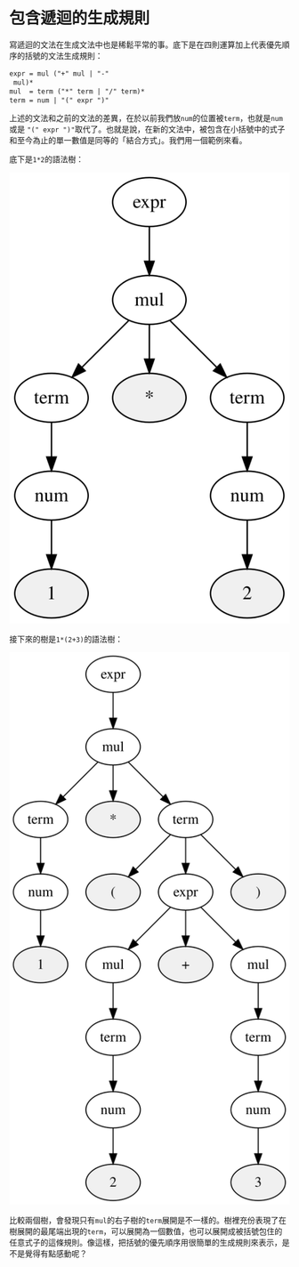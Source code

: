 # 包含遞迴的生成規則

寫遞迴的文法在生成文法中也是稀鬆平常的事。底下是在四則運算加上代表優先順序的括號的文法生成規則：

```text
expr = mul ("+" mul | "-"
 mul)*
mul  = term ("*" term | "/" term)*
term = num | "(" expr ")"
```

上述的文法和之前的文法的差異，在於以前我們放`num`的位置被`term`，也就是`num`或是 `"(" expr ")"`取代了。也就是說，在新的文法中，被包含在小括號中的式子和至今為止的單一數值是同等的「結合方式」。我們用一個範例來看。

底下是`1*2`的語法樹：

![1\*2&#x7684;&#x8A9E;&#x6CD5;&#x6A39;](../../.gitbook/assets/index%20%288%29.svg)

接下來的樹是`1*(2+3)`的語法樹：

![1\*\(2+3\)&#x7684;&#x8A9E;&#x6CD5;&#x6A39;](../../.gitbook/assets/index%20%282%29.svg)

比較兩個樹，會發現只有`mul`的右子樹的`term`展開是不一樣的。樹裡充份表現了在樹展開的最尾端出現的`term`，可以展開為一個數值，也可以展開成被括號包住的任意式子的這條規則。像這樣，把括號的優先順序用很簡單的生成規則來表示，是不是覺得有點感動呢？

